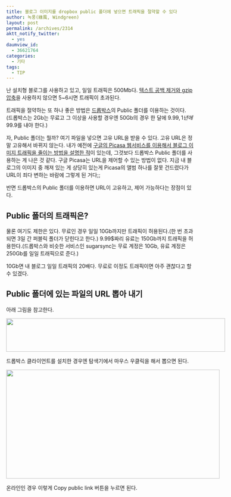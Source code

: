 ```yaml
---
title: 블로그 이미지를 dropbox public 폴더에 넣으면 트래픽을 절약할 수 있다
author: 녹풍(綠風, Windgreen)
layout: post
permalink: /archives/2314
aktt_notify_twitter:
  - yes
daumview_id:
  - 36621764
categories:
  - 기타
tags:
  - TIP
---
```

난 설치형 블로그를 사용하고 있고, 일일 트래픽은 500Mb다. [텍스트 공백 제거와 gzip 압축][1]을 사용하지 않으면 5~6시면 트래픽이 초과된다.

트래픽을 절약하는 또 하나 좋은 방법은 [드롭박스][2]의 Public 폴더를 이용하는 것이다. (드롭박스는 2Gb는 무료고 그 이상을 사용할 경우엔 50Gb의 경우 한 달에 9.99$, 1년에 99.9$를 내야 한다.)

자, Public 폴더는 뭘까? 여기 파일을 넣으면 고유 URL을 받을 수 있다. 고유 URL은 정말 고유해서 바뀌지 않는다. 내가 예전에 [구글의 Picasa 웹서비스를 이용해서 블로그 이미지 트래픽을 줄이는 방법을 설명한 적][3]이 있는데, 그것보다 드롭박스 Public 폴더를 사용하는 게 나은 것 같다. 구글 Picasa는 URL을 제어할 수 있는 방법이 없다. 지금 내 블로그의 이미지 중 깨져 있는 게 상당히 있는게 Picasa의 앨범 하나를 잘못 건드렸다가 URL이 죄다 변하는 바람에 그렇게 된 거다;;

반면 드롭박스의 Public 폴더를 이용하면 URL이 고유하고, 제어 가능하다는 장점이 있다.

## Public 폴더의 트래픽은?

물론 여기도 제한은 있다. 무료인 경우 일일 10Gb까지만 트래픽이 허용된다.(한 번 초과되면 3일 간 퍼블릭 폴더가 닫힌다고 한다.) 9.99$짜리 유료는 150Gb까지 트래픽을 허용한다.(드롭박스와 비슷한 서비스인 sugarsync는 무료 계정은 10Gb, 유료 계정은 250Gb를 일일 트래픽으로 준다.)

10Gb면 내 블로그 일일 트래픽의 20배다. 무료로 이정도 트래픽이면 아주 괜찮다고 할 수 있겠다.

## Public 폴더에 있는 파일의 URL 뽑아 내기

아래 그림을 참고한다.

<div style="width: 598px" class="wp-caption aligncenter">
  <img src="http://dl.dropbox.com/u/15546257/blog/mytory/dropbox-public-link.png" alt="" width="588" height="90" /><p class="wp-caption-text">
    드롭박스 클라이언트를 설치한 경우엔 탐색기에서 마우스 우클릭을 해서 뽑으면 된다.
  </p>
</div>

<div style="width: 583px" class="wp-caption aligncenter">
  <img class=" " src="http://dl.dropbox.com/u/15546257/blog/mytory/dropbox-web-public-link.png" alt="" width="573" height="293" /><p class="wp-caption-text">
    온라인인 경우 이렇게 Copy public link 버튼을 누르면 된다.
  </p>
</div>

 [1]: http://mytory.local/archives/1048 "[minify] js, css 압축 – 웹사이트 속도 증가, 트래픽 절약"
 [2]: http://mytory.local/archives/1784 "드롭박스 – 특별한 웹하드"
 [3]: http://mytory.local/archives/2002 "[.htaccess] 누가 내 블로그 이미지를 긁어가서 트래픽 초과되는 거 방지하기 (설치형 블로그)"